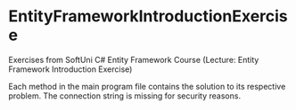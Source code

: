 # EntityFrameworkIntroductionExercise
Exercises from SoftUni C# Entity Framework Course (Lecture: Entity Framework Introduction Exercise)

Each method in the main program file contains the solution to its respective problem. The connection string is missing for security reasons.
